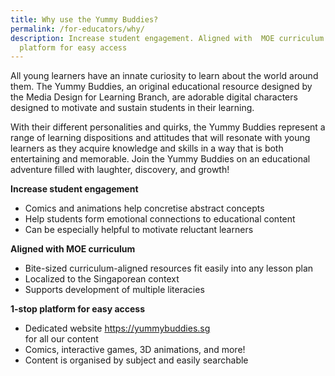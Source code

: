 ```yaml
---
title: Why use the Yummy Buddies?
permalink: /for-educators/why/
description: Increase student engagement. Aligned with  MOE curriculum. 1-stop
  platform for easy access
---
```

All young learners have an innate curiosity to learn about the world around them. The Yummy Buddies, an original educational resource designed by the Media Design for Learning Branch, are adorable digital characters designed to motivate and sustain students in their learning. 

With their different personalities and quirks, the Yummy Buddies represent a range of learning dispositions and attitudes that will resonate with young learners as they acquire knowledge and skills in a way that is both entertaining and memorable. Join the Yummy Buddies on an educational adventure filled with laughter, discovery, and growth!

**Increase student engagement**
* Comics and animations help concretise abstract concepts
* Help students form emotional connections to educational content
* Can be especially helpful to motivate reluctant learners 

**Aligned with  MOE curriculum**

*   Bite-sized curriculum-aligned resources fit easily into any lesson plan   
*   Localized to the Singaporean context  
*   Supports development of multiple literacies

**1-stop platform for easy access**
*   Dedicated website https://yummybuddies.sg  
    for all our content  
*   Comics, interactive games, 3D animations, and more!  
*   Content is organised by subject and easily searchable